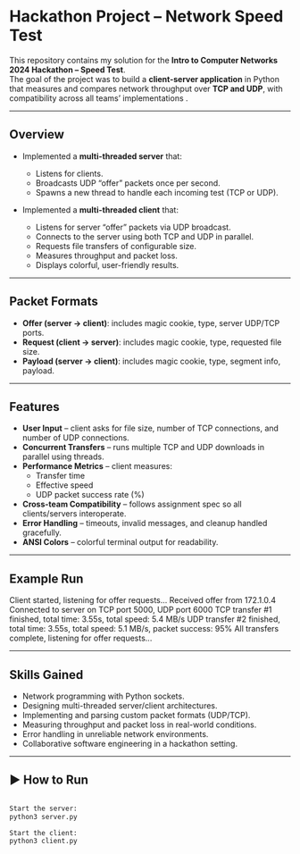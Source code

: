 # Hackathon Project – Network Speed Test 

This repository contains my solution for the **Intro to Computer Networks 2024 Hackathon – Speed Test**.  
The goal of the project was to build a **client-server application** in Python that measures and compares network throughput over **TCP and UDP**, with compatibility across all teams’ implementations .

---

## Overview
- Implemented a **multi-threaded server** that:
  - Listens for clients.
  - Broadcasts UDP “offer” packets once per second.
  - Spawns a new thread to handle each incoming test (TCP or UDP).  

- Implemented a **multi-threaded client** that:
  - Listens for server “offer” packets via UDP broadcast.
  - Connects to the server using both TCP and UDP in parallel.
  - Requests file transfers of configurable size.
  - Measures throughput and packet loss.
  - Displays colorful, user-friendly results.

---

## Packet Formats
- **Offer (server → client)**: includes magic cookie, type, server UDP/TCP ports.  
- **Request (client → server)**: includes magic cookie, type, requested file size.  
- **Payload (server → client)**: includes magic cookie, type, segment info, payload.  

---

## Features
- **User Input** – client asks for file size, number of TCP connections, and number of UDP connections.  
- **Concurrent Transfers** – runs multiple TCP and UDP downloads in parallel using threads.  
- **Performance Metrics** – client measures:
  - Transfer time  
  - Effective speed  
  - UDP packet success rate (%)  
- **Cross-team Compatibility** – follows assignment spec so all clients/servers interoperate.  
- **Error Handling** – timeouts, invalid messages, and cleanup handled gracefully.  
- **ANSI Colors** – colorful terminal output for readability.  

---

## Example Run
Client started, listening for offer requests...
Received offer from 172.1.0.4
Connected to server on TCP port 5000, UDP port 6000
TCP transfer #1 finished, total time: 3.55s, total speed: 5.4 MB/s
UDP transfer #2 finished, total time: 3.55s, total speed: 5.1 MB/s, packet success: 95%
All transfers complete, listening for offer requests...

---

## Skills Gained
- Network programming with Python sockets.
- Designing multi-threaded server/client architectures.
- Implementing and parsing custom packet formats (UDP/TCP).
- Measuring throughput and packet loss in real-world conditions.
- Error handling in unreliable network environments.
- Collaborative software engineering in a hackathon setting.

---

## ▶️ How to Run
```bash

Start the server:
python3 server.py

Start the client:
python3 client.py
